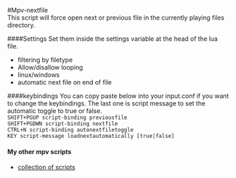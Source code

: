 #Mpv-nextfile  
This script will force open next or previous file in the currently playing files directory. 

####Settings
Set them inside the settings variable at the head of the lua file.  
- filtering by filetype
- Allow/disallow looping
- linux/windows
- automatic next file on end of file
  
####keybindings
You can copy paste below into your input.conf if you want to change the keybindings. The last one is script message to set the automatic toggle to true or false.  
  `SHIFT+PGUP script-binding previousfile`  
  `SHIFT+PGDWN script-binding nextfile`  
  `CTRL+N script-binding autonextfiletoggle`  
  `KEY script-message loadnextautomatically [true|false]`  
  
#### My other mpv scripts
- [collection of scripts](https://github.com/donmaiq/mpv-scripts)
